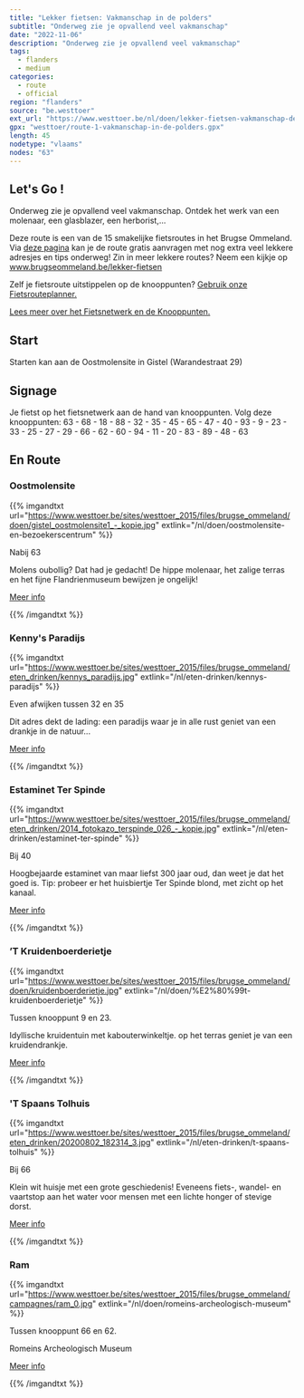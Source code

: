 ```yaml
---
title: "Lekker fietsen: Vakmanschap in de polders"
subtitle: "Onderweg zie je opvallend veel vakmanschap"
date: "2022-11-06"
description: "Onderweg zie je opvallend veel vakmanschap" 
tags:
  - flanders
  - medium
categories: 
  - route
  - official
region: "flanders"
source: "be.westtoer"
ext_url: "https://www.westtoer.be/nl/doen/lekker-fietsen-vakmanschap-de-polders"
gpx: "westtoer/route-1-vakmanschap-in-de-polders.gpx"
length: 45
nodetype: "vlaams"
nodes: "63"
---
```


## Let's Go !

Onderweg zie je opvallend veel vakmanschap. Ontdek het werk van een molenaar, een glasblazer, een herborist,... 

Deze route is een van de 15 smakelijke fietsroutes in het Brugse Ommeland. Via [deze pagina](https://www.westtoer.be/nl/vakmanschap-de-polders) kan je de route gratis aanvragen met nog extra veel lekkere adresjes en tips onderweg! Zin in meer lekkere routes? Neem een kijkje op www.brugseommeland.be/lekker-fietsen 

Zelf je fietsroute uitstippelen op de knooppunten? [Gebruik onze Fietsrouteplanner.](https://www.westtoer.be/nl/fietsrouteplanner)

[Lees meer over het Fietsnetwerk en de Knooppunten.](https://www.westtoer.be/nl/inspiratie/fietsnetwerk)

## Start 

Starten kan aan de Oostmolensite in Gistel (Warandestraat 29)

## Signage

Je fietst op het fietsnetwerk aan de hand van knooppunten. Volg deze knooppunten: 63 - 68 - 18 - 88 - 32 - 35 - 45 - 65 - 47 - 40 - 93 - 9 - 23 - 33 - 25 - 27 - 29 - 66 - 62 - 60 - 94 - 11 - 20 - 83 - 89 - 48 - 63

## En Route

### Oostmolensite

{{% imgandtxt url="https://www.westtoer.be/sites/westtoer_2015/files/brugse_ommeland/doen/gistel_oostmolensite1_-_kopie.jpg" extlink="/nl/doen/oostmolensite-en-bezoekerscentrum" %}}

Nabij 63

Molens oubollig? Dat had je gedacht! De hippe molenaar, het zalige terras en het fijne Flandrienmuseum bewijzen je ongelijk!

[Meer info](https://www.westtoer.be/nl/doen/oostmolensite-en-bezoekerscentrum)

{{% /imgandtxt %}}

### Kenny's Paradijs

{{% imgandtxt url="https://www.westtoer.be/sites/westtoer_2015/files/brugse_ommeland/eten_drinken/kennys_paradijs.jpg" extlink="/nl/eten-drinken/kennys-paradijs" %}}

Even afwijken tussen 32 en 35

Dit adres dekt de lading: een paradijs waar je in alle rust geniet van een drankje in de natuur...

[Meer info](https://www.westtoer.be/nl/eten-drinken/kennys-paradijs)

{{% /imgandtxt %}}

### Estaminet Ter Spinde

{{% imgandtxt url="https://www.westtoer.be/sites/westtoer_2015/files/brugse_ommeland/eten_drinken/2014_fotokazo_terspinde_026_-_kopie.jpg" extlink="/nl/eten-drinken/estaminet-ter-spinde" %}}

Bij 40

Hoogbejaarde estaminet van maar liefst 300 jaar oud, dan weet je dat het goed is. Tip: probeer er het huisbiertje Ter Spinde blond, met zicht op het kanaal.

[Meer info](https://www.westtoer.be/nl/eten-drinken/estaminet-ter-spinde)

{{% /imgandtxt %}}

### ’T Kruidenboerderietje

{{% imgandtxt url="https://www.westtoer.be/sites/westtoer_2015/files/brugse_ommeland/doen/kruidenboerderietje.jpg" extlink="/nl/doen/%E2%80%99t-kruidenboerderietje" %}}

Tussen knooppunt 9 en 23.

Idyllische kruidentuin met kabouterwinkeltje. op het terras geniet je van een kruidendrankje.

[Meer info](https://www.westtoer.be/nl/doen/%E2%80%99t-kruidenboerderietje)

{{% /imgandtxt %}}

### 'T Spaans Tolhuis

{{% imgandtxt url="https://www.westtoer.be/sites/westtoer_2015/files/brugse_ommeland/eten_drinken/20200802_182314_3.jpg" extlink="/nl/eten-drinken/t-spaans-tolhuis" %}}

Bij 66

Klein wit huisje met een grote geschiedenis! Eveneens fiets-, wandel- en vaartstop aan het water voor mensen met een lichte honger of stevige dorst.

[Meer info](https://www.westtoer.be/nl/eten-drinken/t-spaans-tolhuis)

{{% /imgandtxt %}}

### Ram

{{% imgandtxt url="https://www.westtoer.be/sites/westtoer_2015/files/brugse_ommeland/campagnes/ram_0.jpg" extlink="/nl/doen/romeins-archeologisch-museum" %}}

Tussen knooppunt 66 en 62.

Romeins Archeologisch Museum

[Meer info](https://www.westtoer.be/nl/doen/romeins-archeologisch-museum)

{{% /imgandtxt %}}